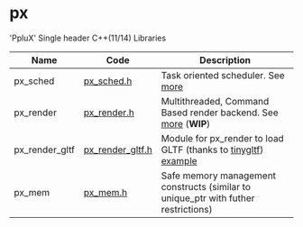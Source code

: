 # px
'PpluX' Single header C++(11/14) Libraries
 
| Name | Code | Description |
|------|------|-------------|
| px_sched | [px_sched.h](px_sched.h) | Task oriented scheduler. See [more](README_px_sched.md) |
| px_render | [px_render.h](px_render.h) | Multithreaded, Command Based render backend. See [more](README_px_render.md) (**WIP**)|
| px_render_gltf | [px_render_gltf.h](px_render_gltf.h) | Module for px_render to load GLTF (thanks to [tinygltf](https://github.com/syoyo/tinygltf)) [example](examples/px_render_example_gltf.cpp)|
| px_mem | [px_mem.h](px_mem.h) | Safe memory management constructs (similar to unique_ptr with futher restrictions)|


